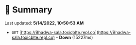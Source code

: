 # 📖 Summary
Last updated: **5/14/2022, 10:50:53 AM**

- `GET` [https://Bhadwa-sala.toxicblte.repl.co](https://Bhadwa-sala.toxicblte.repl.co) - **Down** (15227ms)

